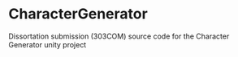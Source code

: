 # CharacterGenerator
Dissortation submission (303COM) source code for the Character Generator unity project

